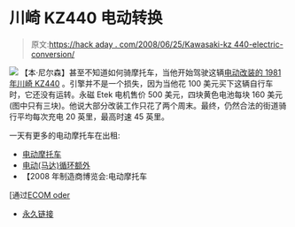 # 川崎 KZ440 电动转换

> 原文:[https://hack aday . com/2008/06/25/Kawasaki-kz 440-electric-conversion/](https://hackaday.com/2008/06/25/kawasaki-kz440-electric-conversion/)

![](../Images/89cc5b81f9491c36a65bac321127ff3b.png)
【本·尼尔森】甚至不知道如何骑摩托车，当他开始驾驶这辆[电动改装的 1981 年川崎 KZ440](http://web.mac.com/benhdvideoguy/cycle/Welcome.html) 。引擎并不是一个损失，因为当他花 100 美元买下这辆自行车时，它还没有运转。永磁 Etek 电机售价 500 美元，四块黄色电池每块 160 美元(图中只有三块)。他说大部分改装工作只花了两个周末。最终，仍然合法的街道骑行平均每次充电 20 英里，最高时速 45 英里。

一天有更多的电动摩托车在出租:

*   [电动摩托车](http://www.hackaday.com/2006/10/11/electric-motorcycle/)
*   [电动(马达)循环额外](http://www.hackaday.com/2007/05/07/electric-motor-cycle-extra/)
*   【2008 年制造商博览会:电动摩托车

[通过[ECOM oder](http://www.ecomodder.com/blog/2008/06/24/diy-electric-motorcycle-kicks-butt-blows-up/)

*   [永久链接](http://web.mac.com/benhdvideoguy/cycle/)